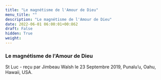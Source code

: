 ```yaml
---
title: "Le magnétisme de l'Amour de Dieu"
menu_title: ""
description: "Le magnétisme de l'Amour de Dieu"
date: 2022-06-01 06:00:01+00:862
draft: False
hidden: True
weight:
---
```

### Le magnétisme de l'Amour de Dieu

St Luc - reçu par Jimbeau Walsh le 23 Septembre 2019, Punalu’u, Oahu, Hawaii, USA.



